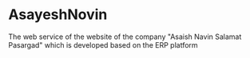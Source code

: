 # AsayeshNovin
The web service of the website of the company "Asaish Navin Salamat Pasargad" which is developed based on the ERP platform
